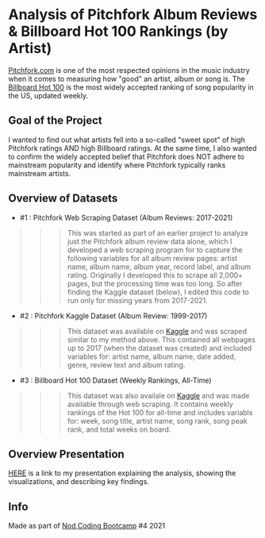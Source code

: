 # Analysis of Pitchfork Album Reviews & Billboard Hot 100 Rankings (by Artist)
[Pitchfork.com](https://pitchfork.com/) is one of the most respected opinions in the music industry when it comes to measuring how "good" an artist, album or song is. The [Billboard Hot 100](https://www.billboard.com/charts/hot-100/) is the most widely accepted ranking of song popularity in the US, updated weekly.

## Goal of the Project
I wanted to find out what artists fell into a so-called "sweet spot" of high Pitchfork ratings AND high Billboard ratings. At the same time, I also wanted to confirm the widely accepted belief that Pitchfork does NOT adhere to mainstream popularity and identify where Pitchfork typically ranks mainstream artists.

## Overview of Datasets
- #1 : Pitchfork Web Scraping Dataset (Album Reviews: 2017-2021)
>>> This was started as part of an earlier project to analyze just the Pitchfork album review data alone, which I developed a web scraping program for to capture the following variables for all album review pages: artist name, album name, album year, record label, and album rating. Originally I developed this to scrape all 2,000+ pages, but the processing time was too long. So after finding the Kaggle dataset (below), I edited this code to run only for missing years from 2017-2021.
- #2 : Pitchfork Kaggle Dataset (Album Review: 1999-2017)
>>> This dataset was available on [Kaggle](https://www.kaggle.com/ermoore/pitchfork-reviews-through-12617) and was scraped similar to my method above. This contained all webpages up to 2017 (when the dataset was created) and included variables for: artist name, album name, date added, genre, review text and album rating.
- #3 : Billboard Hot 100 Dataset (Weekly Rankings, All-Time)
>>> This dataset was also availale on [Kaggle](https://www.kaggle.com/dhruvildave/billboard-the-hot-100-songs) and was made available through web scraping. It contains weekly rankings of the Hot 100 for all-time and includes variabls for: week, song title, artist name, song rank, song peak rank, and total weeks on board.
 
## Overview Presentation
[HERE](https://docs.google.com/presentation/d/19rOHQMwOvZpOgMOY2N7vdHYraxkoKY7_UiKmNT6DXb8/edit?usp=sharing) is a link to my presentation explaining the analysis, showing the visualizations, and describing key findings.

## Info
Made as part of [Nod Coding Bootcamp](https://www.nodcoding.com/) #4 2021

